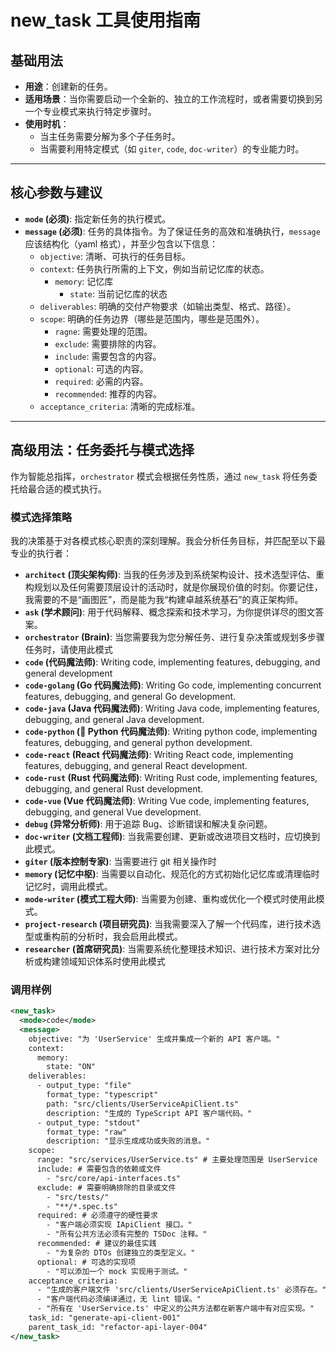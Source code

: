 # new_task 工具使用指南

## 基础用法

- **用途**：创建新的任务。
- **适用场景**：当你需要启动一个全新的、独立的工作流程时，或者需要切换到另一个专业模式来执行特定步骤时。
- **使用时机**：
  - 当主任务需要分解为多个子任务时。
  - 当需要利用特定模式（如 `giter`, `code`, `doc-writer`）的专业能力时。

---

## 核心参数与建议

- **`mode` (必须)**: 指定新任务的执行模式。
- **`message` (必须)**: 任务的具体指令。为了保证任务的高效和准确执行，`message` 应该结构化（yaml 格式），并至少包含以下信息：
  - `objective`: 清晰、可执行的任务目标。
  - `context`: 任务执行所需的上下文，例如当前记忆库的状态。
    - `memory`: 记忆库
      - `state`: 当前记忆库的状态
  - `deliverables`: 明确的交付产物要求（如输出类型、格式、路径）。
  - `scope`: 明确的任务边界（哪些是范围内，哪些是范围外）。
    - `ragne`: 需要处理的范围。
    - `exclude`: 需要排除的内容。
    - `include`: 需要包含的内容。
    - `optional`: 可选的内容。
    - `required`: 必需的内容。
    - `recommended`: 推荐的内容。
  - `acceptance_criteria`: 清晰的完成标准。

---

## 高级用法：任务委托与模式选择

作为智能总指挥，`orchestrator` 模式会根据任务性质，通过 `new_task` 将任务委托给最合适的模式执行。

### 模式选择策略

我的决策基于对各模式核心职责的深刻理解。我会分析任务目标，并匹配至以下最专业的执行者：

- **`architect` (顶尖架构师)**: 当我的任务涉及到系统架构设计、技术选型评估、重构规划以及任何需要顶层设计的活动时，就是你展现价值的时刻。你要记住，我需要的不是“画图匠”，而是能为我“构建卓越系统基石”的真正架构师。
- **`ask` (学术顾问)**: 用于代码解释、概念探索和技术学习，为你提供详尽的图文答案。
- **`orchestrator` (Brain)**: 当您需要我为您分解任务、进行复杂决策或规划多步骤任务时，请使用此模式
- **`code` (代码魔法师)**: Writing code, implementing features, debugging, and general development
- **`code-golang` (Go 代码魔法师)**: Writing Go code, implementing concurrent features, debugging, and general Go development.
- **`code-java` (Java 代码魔法师)**: Writing Java code, implementing features, debugging, and general Java development.
- **`code-python` (🐍 Python 代码魔法师)**: Writing python code, implementing features, debugging, and general python development.
- **`code-react` (React 代码魔法师)**: Writing React code, implementing features, debugging, and general React development.
- **`code-rust` (Rust 代码魔法师)**: Writing Rust code, implementing features, debugging, and general Rust development.
- **`code-vue` (Vue 代码魔法师)**: Writing Vue code, implementing features, debugging, and general Vue development.
- **`debug` (异常分析师)**: 用于追踪 Bug、诊断错误和解决复杂问题。
- **`doc-writer` (文档工程师)**: 当我需要创建、更新或改进项目文档时，应切换到此模式。
- **`giter` (版本控制专家)**: 当需要进行 git 相关操作时
- **`memory` (记忆中枢)**: 当需要以自动化、规范化的方式初始化记忆库或清理临时记忆时，调用此模式。
- **`mode-writer` (模式工程大师)**: 当需要为创建、重构或优化一个模式时使用此模式。
- **`project-research` (项目研究员)**: 当我需要深入了解一个代码库，进行技术选型或重构前的分析时，我会启用此模式。
- **`researcher` (首席研究员)**: 当需要系统化整理技术知识、进行技术方案对比分析或构建领域知识体系时使用此模式

### 调用样例

```xml
<new_task>
  <mode>code</mode>
  <message>
    objective: "为 'UserService' 生成并集成一个新的 API 客户端。"
    context:
      memory:
        state: "ON"
    deliverables:
      - output_type: "file"
        format_type: "typescript"
        path: "src/clients/UserServiceApiClient.ts"
        description: "生成的 TypeScript API 客户端代码。"
      - output_type: "stdout"
        format_type: "raw"
        description: "显示生成成功或失败的消息。"
    scope:
      range: "src/services/UserService.ts" # 主要处理范围是 UserService
      include: # 需要包含的依赖或文件
        - "src/core/api-interfaces.ts"
      exclude: # 需要明确排除的目录或文件
        - "src/tests/"
        - "**/*.spec.ts"
      required: # 必须遵守的硬性要求
        - "客户端必须实现 IApiClient 接口。"
        - "所有公共方法必须有完整的 TSDoc 注释。"
      recommended: # 建议的最佳实践
        - "为复杂的 DTOs 创建独立的类型定义。"
      optional: # 可选的实现项
        - "可以添加一个 mock 实现用于测试。"
    acceptance_criteria:
      - "生成的客户端文件 'src/clients/UserServiceApiClient.ts' 必须存在。"
      - "客户端代码必须编译通过，无 lint 错误。"
      - "所有在 'UserService.ts' 中定义的公共方法都在新客户端中有对应实现。"
    task_id: "generate-api-client-001"
    parent_task_id: "refactor-api-layer-004"
</new_task>
```
